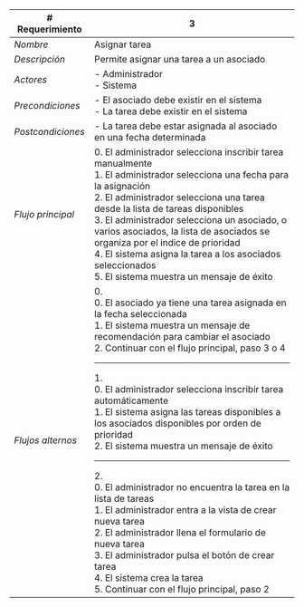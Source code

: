 |# Requerimiento|3 |
|-|-|
| *Nombre*|Asignar tarea
| *Descripción*| Permite asignar una tarea a un asociado |
|*Actores*| - Administrador<br> - Sistema
|*Precondiciones*| - El asociado debe existir en el sistema<br> - La tarea debe existir en el sistema
|*Postcondiciones*| - La tarea debe estar asignada al asociado en una fecha determinada
|*Flujo principal*|0.  El administrador selecciona inscribir tarea manualmente<br>1.  El administrador selecciona una fecha para la asignación<br>2.  El administrador selecciona una tarea desde la lista de tareas disponibles<br>3.  El administrador selecciona un asociado, o varios asociados, la lista de asociados se organiza por el indice de prioridad<br>4.  El sistema asigna la tarea a los asociados seleccionados<br>5.  El sistema muestra un mensaje de éxito
|*Flujos alternos*|0. <br> 0. El asociado ya tiene una tarea asignada en la fecha seleccionada<br>1. El sistema muestra un mensaje de recomendación para cambiar el asociado<br>2. Continuar con el flujo principal, paso 3 o 4<hr>1. <br> 0. El administrador selecciona inscribir tarea automáticamente<br>1. El sistema asigna las tareas disponibles a los asociados disponibles por orden de prioridad<br>2. El sistema muestra un mensaje de éxito<hr>2. <br> 0. El administrador no encuentra la tarea en la lista de tareas<br>1. El administrador entra a la vista de crear nueva tarea<br>2. El administrador llena el formulario de nueva tarea<br>3. El administrador pulsa el botón de crear tarea<br>4. El sistema crea la tarea<br>5. Continuar con el flujo principal, paso 2
